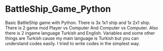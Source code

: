 # BattleShip_Game_Python
Basic BattleShip game with Python. 
There is 3x 1x1 ship and 1x 2x1 ship. 
There is 2 game mod Player vs Computer And Computer vs Computer. 
Also there is 2 ingame language Turkish and English.
Variables and some other things are Turkish cause my main language is Turkish but you can understand codes easily. I tried to write codes in the simplest way.

